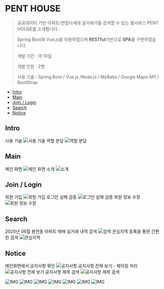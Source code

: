 # PENT HOUSE
> 공공데이터 기반 아파트/연립다세대 실거래가를 검색할 수 있는 웹서비스 PENT HOUSE를 소개합니다. 
> 
> Spring Boot와 Vue.js를 이용하였으며 **RESTful**기반으로 **SPA**를 구현하였습니다.
> 
> 개발 기간 : 약 10일
> 
> 개발 인원 : 2명
> 
> 사용 기술 : Spring Boot / Vue.js /Node.js / MyBatis / Google Maps API / BootStrap
 - [Intro](#intro)
 - [Main](#main)
 - [Join / Login](#login)
 - [Search](#search)
 - [Notice](#notice)

<a name="intro"></a>
## Intro
사용 기술
![사용 기술](capture/1.jpg)
역할 분담
![역할 분담](capture/2.jpg)
<a name="main"></a>
## Main
메인 화면
![메인 화면](capture/3.png)
소개
![소개](capture/7.png)
<a name="login"></a>
## Join / Login
회원 가입
![회원 가입](capture/4.png)
로그인 실패 검증
![로그인 실패 검증](capture/5.png)
회원 정보 수정
![회원 정보 수정](capture/6.png)
<a name="search"></a>
## Search
2020년 06월 봉천동 아파트 매매 실거래 내역 검색
![검색](capture/7.png)
관심지역 등록을 통한 간편한 검색
![관심지역](capture/8.png)
<a name="notice"></a>
## Notice
메인화면에서 공지사항 확인
![공지사항](capture/9.png)
공지사항 전체 보기 - 페이징 처리
![공지사항 전체 보기](capture/10.png)
공지사항 제목 검색
![공지사항 제목 검색](capture/11.png)

![IMG](capture/12.png)
![IMG](capture/13.png)
![IMG](capture/14.png)
![IMG](capture/15.png)
![IMG](capture/16.png)
![IMG](capture/17.png)
![IMG](capture/18.png)
